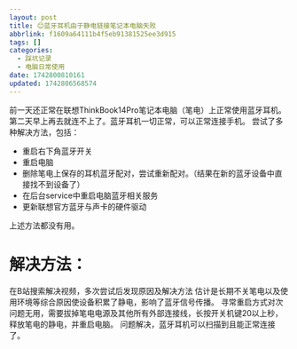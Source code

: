 ```yaml
---
layout: post
title: 😊蓝牙耳机由于静电链接笔记本电脑失败
abbrlink: f1609a64111b4f5eb91381525ee3d915
tags: []
categories:
  - 踩坑记录
  - 电脑日常使用
date: 1742800810161
updated: 1742806568574
---
```


前一天还正常在联想ThinkBook14Pro笔记本电脑（笔电）上正常使用蓝牙耳机。第二天早上再去就连不上了。蓝牙耳机一切正常，可以正常连接手机。
尝试了多种解决方法，包括：

- 重启右下角蓝牙开关
- 重启电脑
- 删除笔电上保存的耳机蓝牙配对，尝试重新配对。（结果在新的蓝牙设备中直接找不到设备了）
- 在后台service中重启电脑蓝牙相关服务
- 更新联想官方蓝牙与声卡的硬件驱动

上述方法都没有用。

# 解决方法：

在B站搜索解决视频，多次尝试后发现原因及解决方法
估计是长期不关笔电以及使用环境等综合原因使设备积累了静电，影响了蓝牙信号传播。
寻常重启方式对次问题无用，需要拔掉笔电电源及其他所有外部连接线，长按开关机键20以上秒，释放笔电的静电，并重启电脑。
问题解决，蓝牙耳机可以扫描到且能正常连接了。
